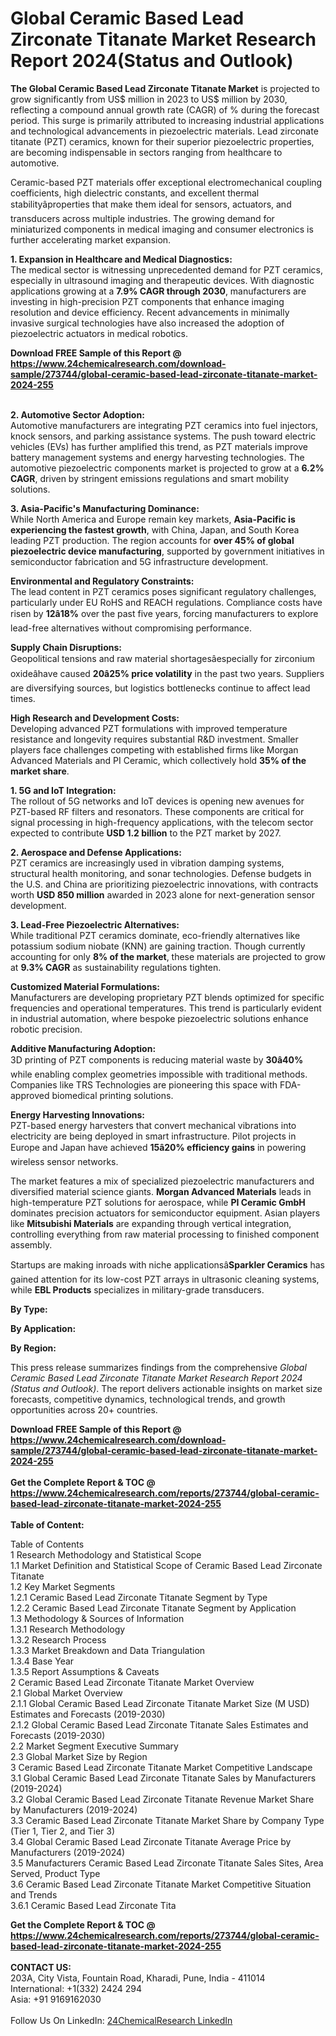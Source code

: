 <h1>Global Ceramic Based Lead Zirconate Titanate Market Research Report 2024(Status and Outlook)</h1><p><strong>The Global Ceramic Based Lead Zirconate Titanate Market</strong> is projected to grow significantly from US$ million in 2023 to US$ million by 2030, reflecting a compound annual growth rate (CAGR) of % during the forecast period. This surge is primarily attributed to increasing industrial applications and technological advancements in piezoelectric materials. Lead zirconate titanate (PZT) ceramics, known for their superior piezoelectric properties, are becoming indispensable in sectors ranging from healthcare to automotive.</p><p>Ceramic-based PZT materials offer exceptional electromechanical coupling coefficients, high dielectric constants, and excellent thermal stabilityâproperties that make them ideal for sensors, actuators, and transducers across multiple industries. The growing demand for miniaturized components in medical imaging and consumer electronics is further accelerating market expansion.</p><p><strong>1. Expansion in Healthcare and Medical Diagnostics:</strong><br>
The medical sector is witnessing unprecedented demand for PZT ceramics, especially in ultrasound imaging and therapeutic devices. With diagnostic applications growing at a <strong>7.9% CAGR through 2030</strong>, manufacturers are investing in high-precision PZT components that enhance imaging resolution and device efficiency. Recent advancements in minimally invasive surgical technologies have also increased the adoption of piezoelectric actuators in medical robotics.</p><div><b>Download FREE Sample of this Report @ 
            <a href="https://www.24chemicalresearch.com/download-sample/273744/global-ceramic-based-lead-zirconate-titanate-market-2024-255">
            https://www.24chemicalresearch.com/download-sample/273744/global-ceramic-based-lead-zirconate-titanate-market-2024-255</a></b></div><br><p><strong>2. Automotive Sector Adoption:</strong><br>
Automotive manufacturers are integrating PZT ceramics into fuel injectors, knock sensors, and parking assistance systems. The push toward electric vehicles (EVs) has further amplified this trend, as PZT materials improve battery management systems and energy harvesting technologies. The automotive piezoelectric components market is projected to grow at a <strong>6.2% CAGR</strong>, driven by stringent emissions regulations and smart mobility solutions.</p><p><strong>3. Asia-Pacific's Manufacturing Dominance:</strong><br>
While North America and Europe remain key markets, <strong>Asia-Pacific is experiencing the fastest growth</strong>, with China, Japan, and South Korea leading PZT production. The region accounts for <strong>over 45% of global piezoelectric device manufacturing</strong>, supported by government initiatives in semiconductor fabrication and 5G infrastructure development.</p><p><strong>Environmental and Regulatory Constraints:</strong><br>
    The lead content in PZT ceramics poses significant regulatory challenges, particularly under EU RoHS and REACH regulations. Compliance costs have risen by <strong>12â18%</strong> over the past five years, forcing manufacturers to explore lead-free alternatives without compromising performance.</p><p><strong>Supply Chain Disruptions:</strong><br>
    Geopolitical tensions and raw material shortagesâespecially for zirconium oxideâhave caused <strong>20â25% price volatility</strong> in the past two years. Suppliers are diversifying sources, but logistics bottlenecks continue to affect lead times.</p><p><strong>High Research and Development Costs:</strong><br>
    Developing advanced PZT formulations with improved temperature resistance and longevity requires substantial R&amp;D investment. Smaller players face challenges competing with established firms like Morgan Advanced Materials and PI Ceramic, which collectively hold <strong>35% of the market share</strong>.</p><p><strong>1. 5G and IoT Integration:</strong><br>
The rollout of 5G networks and IoT devices is opening new avenues for PZT-based RF filters and resonators. These components are critical for signal processing in high-frequency applications, with the telecom sector expected to contribute <strong>USD 1.2 billion</strong> to the PZT market by 2027.</p><p><strong>2. Aerospace and Defense Applications:</strong><br>
PZT ceramics are increasingly used in vibration damping systems, structural health monitoring, and sonar technologies. Defense budgets in the U.S. and China are prioritizing piezoelectric innovations, with contracts worth <strong>USD 850 million</strong> awarded in 2023 alone for next-generation sensor development.</p><p><strong>3. Lead-Free Piezoelectric Alternatives:</strong><br>
While traditional PZT ceramics dominate, eco-friendly alternatives like potassium sodium niobate (KNN) are gaining traction. Though currently accounting for only <strong>8% of the market</strong>, these materials are projected to grow at <strong>9.3% CAGR</strong> as sustainability regulations tighten.</p><p><strong>Customized Material Formulations:</strong><br>
    Manufacturers are developing proprietary PZT blends optimized for specific frequencies and operational temperatures. This trend is particularly evident in industrial automation, where bespoke piezoelectric solutions enhance robotic precision.</p><p><strong>Additive Manufacturing Adoption:</strong><br>
    3D printing of PZT components is reducing material waste by <strong>30â40%</strong> while enabling complex geometries impossible with traditional methods. Companies like TRS Technologies are pioneering this space with FDA-approved biomedical printing solutions.</p><p><strong>Energy Harvesting Innovations:</strong><br>
    PZT-based energy harvesters that convert mechanical vibrations into electricity are being deployed in smart infrastructure. Pilot projects in Europe and Japan have achieved <strong>15â20% efficiency gains</strong> in powering wireless sensor networks.</p><p>The market features a mix of specialized piezoelectric manufacturers and diversified material science giants. <strong>Morgan Advanced Materials</strong> leads in high-temperature PZT solutions for aerospace, while <strong>PI Ceramic GmbH</strong> dominates precision actuators for semiconductor equipment. Asian players like <strong>Mitsubishi Materials</strong> are expanding through vertical integration, controlling everything from raw material processing to finished component assembly.</p><p>Startups are making inroads with niche applicationsâ<strong>Sparkler Ceramics</strong> has gained attention for its low-cost PZT arrays in ultrasonic cleaning systems, while <strong>EBL Products</strong> specializes in military-grade transducers.</p><p><strong>By Type:</strong></p><p><strong>By Application:</strong></p><p><strong>By Region:</strong></p><p>This press release summarizes findings from the comprehensive <em>Global Ceramic Based Lead Zirconate Titanate Market Research Report 2024 (Status and Outlook)</em>. The report delivers actionable insights on market size forecasts, competitive dynamics, technological trends, and growth opportunities across 20+ countries.</p><div><b>Download FREE Sample of this Report @ 
            <a href="https://www.24chemicalresearch.com/download-sample/273744/global-ceramic-based-lead-zirconate-titanate-market-2024-255">
            https://www.24chemicalresearch.com/download-sample/273744/global-ceramic-based-lead-zirconate-titanate-market-2024-255</a></b></div><br><div><b>Get the Complete Report & TOC @ 
            <a href="https://www.24chemicalresearch.com/reports/273744/global-ceramic-based-lead-zirconate-titanate-market-2024-255">
            https://www.24chemicalresearch.com/reports/273744/global-ceramic-based-lead-zirconate-titanate-market-2024-255</a></b></div><br>
            <b>Table of Content:</b><p>Table of Contents<br />
1 Research Methodology and Statistical Scope<br />
1.1 Market Definition and Statistical Scope of Ceramic Based Lead Zirconate Titanate<br />
1.2 Key Market Segments<br />
1.2.1 Ceramic Based Lead Zirconate Titanate Segment by Type<br />
1.2.2 Ceramic Based Lead Zirconate Titanate Segment by Application<br />
1.3 Methodology & Sources of Information<br />
1.3.1 Research Methodology<br />
1.3.2 Research Process<br />
1.3.3 Market Breakdown and Data Triangulation<br />
1.3.4 Base Year<br />
1.3.5 Report Assumptions & Caveats<br />
2 Ceramic Based Lead Zirconate Titanate Market Overview<br />
2.1 Global Market Overview<br />
2.1.1 Global Ceramic Based Lead Zirconate Titanate Market Size (M USD) Estimates and Forecasts (2019-2030)<br />
2.1.2 Global Ceramic Based Lead Zirconate Titanate Sales Estimates and Forecasts (2019-2030)<br />
2.2 Market Segment Executive Summary<br />
2.3 Global Market Size by Region<br />
3 Ceramic Based Lead Zirconate Titanate Market Competitive Landscape<br />
3.1 Global Ceramic Based Lead Zirconate Titanate Sales by Manufacturers (2019-2024)<br />
3.2 Global Ceramic Based Lead Zirconate Titanate Revenue Market Share by Manufacturers (2019-2024)<br />
3.3 Ceramic Based Lead Zirconate Titanate Market Share by Company Type (Tier 1, Tier 2, and Tier 3)<br />
3.4 Global Ceramic Based Lead Zirconate Titanate Average Price by Manufacturers (2019-2024)<br />
3.5 Manufacturers Ceramic Based Lead Zirconate Titanate Sales Sites, Area Served, Product Type<br />
3.6 Ceramic Based Lead Zirconate Titanate Market Competitive Situation and Trends<br />
3.6.1 Ceramic Based Lead Zirconate Tita</p><div><b>Get the Complete Report & TOC @ 
            <a href="https://www.24chemicalresearch.com/reports/273744/global-ceramic-based-lead-zirconate-titanate-market-2024-255">
            https://www.24chemicalresearch.com/reports/273744/global-ceramic-based-lead-zirconate-titanate-market-2024-255</a></b></div><br><b>CONTACT US:</b><br>
            203A, City Vista, Fountain Road, Kharadi, Pune, India - 411014<br>
            International: +1(332) 2424 294<br>
            Asia: +91 9169162030 <br><br>
            Follow Us On LinkedIn: <a href="https://www.linkedin.com/company/24chemicalresearch/">24ChemicalResearch LinkedIn</a>